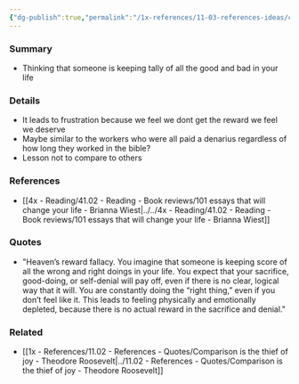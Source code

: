 ```yaml
---
{"dg-publish":true,"permalink":"/1x-references/11-03-references-ideas/cognitive-bias-heavens-reward-fallacy/","title":"Cognitive bias - Heavens reward fallacy"}
---
```



### Summary
- Thinking that someone is keeping tally of all the good and bad in your life

### Details
- It leads to frustration because we feel we dont get the reward we feel we deserve
- Maybe similar to the workers who were all paid a denarius regardless of how long they worked in the bible?
- Lesson not to compare to others

### References
- [[4x - Reading/41.02 - Reading - Book reviews/101 essays that will change your life - Brianna Wiest\|../../4x - Reading/41.02 - Reading - Book reviews/101 essays that will change your life - Brianna Wiest]]

### Quotes
- "Heaven’s reward fallacy. You imagine that someone is keeping score of all the wrong and right doings in your life. You expect that your sacrifice, good-doing, or self-denial will pay off, even if there is no clear, logical way that it will. You are constantly doing the “right thing,” even if you don’t feel like it. This leads to feeling physically and emotionally depleted, because there is no actual reward in the sacrifice and denial."

### Related
- [[1x - References/11.02 - References - Quotes/Comparison is the thief of joy - Theodore Roosevelt\|../11.02 - References - Quotes/Comparison is the thief of joy - Theodore Roosevelt]]
